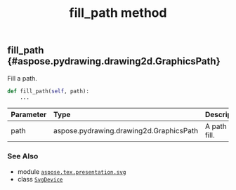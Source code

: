 ﻿---
title: fill_path method
second_title: Aspose.TeX for Python via .NET API References
description: 
type: docs
weight: 110
url: /python-net/aspose.tex.presentation.svg/svgdevice/fill_path/
is_root: false
---

## fill_path {#aspose.pydrawing.drawing2d.GraphicsPath}

Fill a path.



```python
def fill_path(self, path):
    ...
```


| Parameter | Type | Description |
| :- | :- | :- |
| path | aspose.pydrawing.drawing2d.GraphicsPath | A path to fill. |



### See Also
* module [`aspose.tex.presentation.svg`](../../)
* class [`SvgDevice`](/tex/python-net/aspose.tex.presentation.svg/svgdevice)
